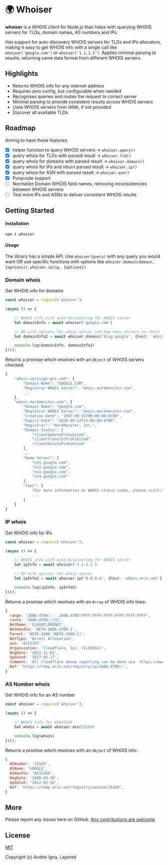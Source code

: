 # 🌍 Whoiser

**whoiser** is a WHOIS client for Node.js than helps with querying WHOIS servers for TLDs, domain names, AS numbers and IPs.

Has support for auto-discovery WHOIS servers for TLDs and IPs allocators, making it easy to get WHOIS info with a single call like `whoiser('google.com')` or `whoiser('1.1.1.1')`.
Applies minimal parsing to results, returning same data format from different WHOIS servers.

## Highlights
* Returns WHOIS info for any internet address
* Requires zero config, but configurable when needed
* Recognises queries and routes the request to correct server
* Minimal parsing to provide consistent results across WHOIS servers
* Uses WHOIS servers from IANA, if not provided
* Discover all available TLDs

## Roadmap
Aiming to have these features:
- [x] helper function to query WHOIS servers -> `whoiser.query()`
- [x] query whois for TLDs with parsed result -> `whoiser.tld()`
- [x] query whois for domains with parsed result -> `whoiser.domain()`
- [x] query whois for IPs and return parsed result -> `whoiser.ip()`
- [x] query whois for ASN with parsed result -> `whoiser.asn()`
- [x] Punycode support
- [ ] Normalize Domain WHOIS field names, removing inconsistencies between WHOIS servers
- [ ] Test more IPs and ASNs to deliver consistent WHOIS results

## Getting Started

#### Installation

```npm i whoiser```

#### Usage
The library has a simple API.
Use `whoiser(query)` with any query you would want OR use specific functions with options like `whoiser.domain(domain, {options})`, `whoiser.ip(ip, {options})`

### Domain whois

Get WHOIS info for domains

```js
const whoiser = require('whoiser');

(async () => {

	// WHOIS info with auto-discovering for WHOIS server
	let domainInfo = await whoiser('google.com')

	// OR with options for whois server and how many servers to check
	let domainInfo2 = await whoiser.domain('blog.google', {host: 'whois.nic.google', follow: 3})

	console.log(domainInfo, domainInfo2)
})();
```
Returns a promise which resolves with an `Object` of WHOIS servers checked:
```js
{
    "whois.verisign-grs.com": {
        "Domain Name": "GOOGLE.COM",
        "Registrar WHOIS Server": "whois.markmonitor.com",
        ...
    },
    "whois.markmonitor.com": {
        "Domain Name": "google.com",
        "Registrar WHOIS Server": "whois.markmonitor.com",
        "Creation Date": "1997-09-15T00:00:00-0700",
        "Expiry Date": "2020-09-13T21:00:00-0700",
        "Registrar": "MarkMonitor, Inc.",
        "Domain Status": [
            "clientUpdateProhibited",
            "clientTransferProhibited",
            "clientDeleteProhibited"
        ],
        ...
        "Name Server": [
            "ns1.google.com",
            "ns2.google.com",
            "ns3.google.com",
            "ns4.google.com"
        ],
        "text": [
            "For more information on WHOIS status codes, please visit:",
            ...
        ]
    }
}
```

### IP whois

Get WHOIS info for IPs

```js
const whoiser = require('whoiser');

(async () => {

	// WHOIS info with auto-discovering for WHOIS server
	let ipInfo = await whoiser('1.1.1.1')

	// OR with options for whois server
	let ipInfo2 = await whoiser.ip('8.8.8.8', {host: 'whois.arin.net'})

	console.log(ipInfo, ipInfo2)
})();
```
Returns a promise which resolves with an `Array` of WHOIS info lines:
```js
{
  range: '2606:4700:: - 2606:4700:FFFF:FFFF:FFFF:FFFF:FFFF:FFFF',
  route: '2606:4700::/32',
  NetName: 'CLOUDFLARENET',
  NetHandle: 'NET6-2606-4700-1',
  Parent: 'NET6-2600 (NET6-2600-1)',
  NetType: 'Direct Allocation',
  asn: 'AS13335',
  Organization: 'Cloudflare, Inc. (CLOUD14)',
  RegDate: '2011-11-01',
  Updated: '2017-02-17',
  Comment: 'All Cloudflare abuse reporting can be done via  https://www.cloudflare.com/abuse',
  Ref: 'https://rdap.arin.net/registry/ip/2606:4700::',
}
```

### AS Number whois

Get WHOIS info for an AS number

```js
const whoiser = require('whoiser');

(async () => {

    // WHOIS info for ASN15169
    let whois = await whoiser.asn(15169)

    console.log(whois)
})();
```
Returns a promise which resolves with an `Object` of WHOIS info:
```js
{
  ASNumber: '15169',
  ASName: 'GOOGLE',
  ASHandle: 'AS15169',
  RegDate: '2000-03-30',
  Updated: '2012-02-24',
  Ref: 'https://rdap.arin.net/registry/autnum/15169',
}
```

## More

Please report any issues here on GitHub.
[Any contributions are welcome](CONTRIBUTING.md)

## License

[MIT](http://opensource.org/licenses/MIT)

Copyright (c) Andrei Igna, Layered

